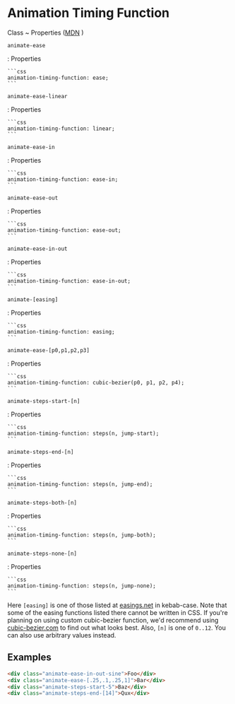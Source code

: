 <!-- markdownlint-disable MD046 MD033 -->

# Animation Timing Function

Class
~ Properties ([MDN](https://developer.mozilla.org/en-US/docs/Web/CSS/animation-timing-function) <external-link-icon />)

`animate-ease`

: Properties

    ```css
    animation-timing-function: ease;
    ```

`animate-ease-linear`

: Properties

    ```css
    animation-timing-function: linear;
    ```

`animate-ease-in`

: Properties

    ```css
    animation-timing-function: ease-in;
    ```

`animate-ease-out`

: Properties

    ```css
    animation-timing-function: ease-out;
    ```

`animate-ease-in-out`

: Properties

    ```css
    animation-timing-function: ease-in-out;
    ```

`animate-[easing]`

: Properties

    ```css
    animation-timing-function: easing;
    ```

`animate-ease-[p0,p1,p2,p3]`

: Properties

    ```css
    animation-timing-function: cubic-bezier(p0, p1, p2, p4);
    ```

`animate-steps-start-[n]`

: Properties

    ```css
    animation-timing-function: steps(n, jump-start);
    ```

`animate-steps-end-[n]`

: Properties

    ```css
    animation-timing-function: steps(n, jump-end);
    ```

`animate-steps-both-[n]`

: Properties

    ```css
    animation-timing-function: steps(n, jump-both);
    ```

`animate-steps-none-[n]`

: Properties

    ```css
    animation-timing-function: steps(n, jump-none);
    ```

Here `[easing]` is one of those listed at [easings.net](https://easings.net/) in kebab-case. Note that some of the easing functions listed there cannot be written in CSS. If you're planning on using custom cubic-bezier function, we'd recommend using [cubic-bezier.com](https://cubic-bezier.com/) to find out what looks best. Also, `[n]` is one of `0..12`. You can also use arbitrary values instead.

## Examples

```html
<div class="animate-ease-in-out-sine">Foo</div>
<div class="animate-ease-[.25,.1,.25,1]">Bar</div>
<div class="animate-steps-start-5">Baz</div>
<div class="animate-steps-end-[14]">Qux</div>
```
